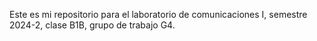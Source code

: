 Este es mi repositorio para el laboratorio de comunicaciones I, semestre 2024-2, clase B1B, grupo de trabajo G4.
